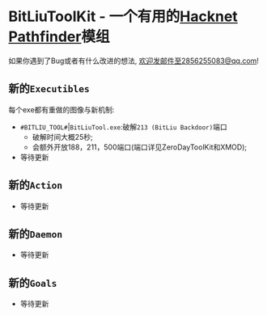 BitLiuToolKit - 一个有用的[Hacknet](https://store.steampowered.com/app/365450/Hacknet/) [Pathfinder](https://github.com/Arkhist/Hacknet-Pathfinder)模组
===

如果你遇到了Bug或者有什么改进的想法, 欢迎发邮件至2856255083@qq.com!

##  新的`Executibles`
每个exe都有重做的图像与新机制:
- `#BITLIU_TOOL#`|`BitLiuTool.exe`:破解`213 (BitLiu Backdoor)`端口
  - 破解时间大概25秒;
  - 会额外开放188，211，500端口(端口详见ZeroDayToolKit和XMOD);
- 等待更新

## 新的`Action`
- 等待更新

## 新的`Daemon`
- 等待更新

## 新的`Goals`
- 等待更新
